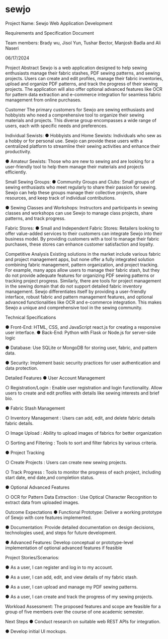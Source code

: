 # sewjo
Project Name: Sewjo Web Application Development

Requirements and Specification Document

Team members:  Brady wu,  Jisol Yun, Tushar Bector, Manjosh Badla and Ali Naseri



06/17/2024

Project Abstract
Sewjo is a web application designed to help sewing enthusiasts manage their fabric stashes,
PDF sewing patterns, and sewing projects. Users can create and edit profiles, manage their
fabric inventories, upload and organize PDF patterns, and track the progress of their sewing
projects. The application will also offer optional advanced features like OCR for pattern data
extraction and e-commerce integration for seamless fabric management from online purchases.

Customer
The primary customers for Sewjo are sewing enthusiasts and hobbyists who need a
comprehensive tool to organize their sewing materials and projects. This diverse group
encompasses a wide range of users, each with specific needs and preferences.

Individual Sewists:
● Hobbyists and Home Sewists: Individuals who sew as a hobby or for personal use.
Sewjo can provide these users with a centralized platform to streamline their sewing
activities and enhance their productivity.

● Amateur Sewists: Those who are new to sewing and are looking for a user-friendly tool
to help them manage their materials and projects efficiently.

Small Sewing Groups:
● Community Groups and Clubs: Small groups of sewing enthusiasts who meet regularly
to share their passion for sewing. Sewjo can help these groups manage their collective
projects, share resources, and keep track of individual contributions.

● Sewing Classes and Workshops: Instructors and participants in sewing classes and
workshops can use Sewjo to manage class projects, share patterns, and track progress.

Fabric Stores:
● Small and Independent Fabric Stores: Retailers looking to offer value-added services to
their customers can integrate Sewjo into their business model. By providing customers
with a tool to manage their fabric purchases, these stores can enhance customer
satisfaction and loyalty.

Competitive Analysis
Existing solutions in the market include various fabric and project management apps, but none
offer a fully integrated solution combining fabric management, pattern organization, and project
tracking. For example, many apps allow users to manage their fabric stash, but they do not
provide adequate features for organizing PDF sewing patterns or tracking project progress.
Similarly, there are tools for project management in the sewing domain that do not support
detailed fabric inventory management.
Sewjo differentiates itself by providing a user-friendly interface, robust fabric and pattern
management features, and optional advanced functionalities like OCR and e-commerce
integration. This makes Sewjo a unique and comprehensive tool in the sewing community.

Technical Specifications

● Front-End: HTML, CSS, and JavaScript react.js for creating a responsive user interface.
● Back-End: Python with Flask or Node.js for server-side logic

● Database: Use SQLite or MongoDB for storing user, fabric, and pattern data.

● Security: Implement basic security practices for user authentication and data protection.

Detailed Features
● User Account Management

○ Registration/Login : Enable user registration and login functionality. Allow users to create and edit profiles with details like sewing interests
and brief bio.

● Fabric Stash Management

○ Inventory Management : Users can add, edit, and delete fabric details fabric details.

○ Image Upload : Ability to upload images of fabrics for better organization

○ Sorting and Filtering : Tools to sort and filter fabrics by various criteria.
    
● Project Tracking

○ Create Projects : Users can create new sewing projects.
  
○ Track Progress : Tools to monitor the progress of each project, including start date, end
date,and completion status.

● Optional Advanced Features

○ OCR for Pattern Data Extraction : Use Optical Character Recognition to extract data from uploaded images.

Outcome Expectations
● Functional Prototype: Deliver a working prototype of Sewjo with core features
implemented.

● Documentation: Provide detailed documentation on design decisions, technologies
used, and steps for future development.

● Advanced Features: Develop conceptual or prototype-level implementation of optional
advanced features if feasible

Project Stories/Scenarios:

● As a user, I can register and log in to my account.

● As a user, I can add, edit, and view details of my fabric stash.

● As a user, I can upload and manage my PDF sewing patterns.

● As a user, I can create and track the progress of my sewing projects.

Workload Assessment:
The proposed features and scope are feasible for a group of five members over the course of
one academic semester.

Next Steps
● Conduct research on suitable web REST APIs for integration.

● Develop initial UI mockups.



